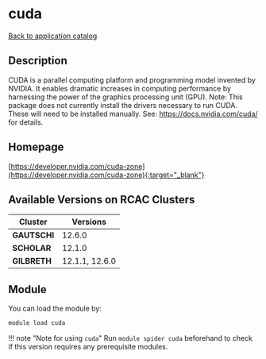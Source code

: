 # cuda

[Back to application catalog](../app_catalog.md)

## Description

CUDA is a parallel computing platform and programming model invented by NVIDIA. It enables dramatic increases in computing performance by harnessing the power of the graphics processing unit (GPU). Note: This package does not currently install the drivers necessary to run CUDA. These will need to be installed manually. See: https://docs.nvidia.com/cuda/ for details.

## Homepage

[https://developer.nvidia.com/cuda-zone](https://developer.nvidia.com/cuda-zone){:target="_blank"}

## Available Versions on RCAC Clusters

|Cluster|Versions|
|---|---|
**GAUTSCHI**|12.6.0
**SCHOLAR**|12.1.0
**GILBRETH**|12.1.1, 12.6.0

## Module

You can load the module by:

```bash
module load cuda
```

!!! note "Note for using `cuda`"
    Run `module spider cuda` beforehand to check if this version requires any prerequisite modules.
